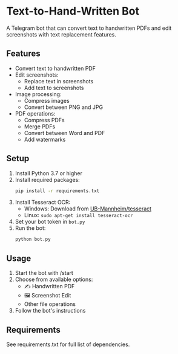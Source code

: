 # Text-to-Hand-Written Bot

A Telegram bot that can convert text to handwritten PDFs and edit screenshots with text replacement features.

## Features

- Convert text to handwritten PDF
- Edit screenshots:
  - Replace text in screenshots
  - Add text to screenshots
- Image processing:
  - Compress images
  - Convert between PNG and JPG
- PDF operations:
  - Compress PDFs
  - Merge PDFs
  - Convert between Word and PDF
  - Add watermarks

## Setup

1. Install Python 3.7 or higher
2. Install required packages:
   ```bash
   pip install -r requirements.txt
   ```
3. Install Tesseract OCR:
   - Windows: Download from [UB-Mannheim/tesseract](https://github.com/UB-Mannheim/tesseract/wiki)
   - Linux: `sudo apt-get install tesseract-ocr`
4. Set your bot token in `bot.py`
5. Run the bot:
   ```bash
   python bot.py
   ```

## Usage

1. Start the bot with /start
2. Choose from available options:
   - ✍️ Handwritten PDF
   - 🖼️ Screenshot Edit
   - Other file operations
3. Follow the bot's instructions

## Requirements

See requirements.txt for full list of dependencies. 